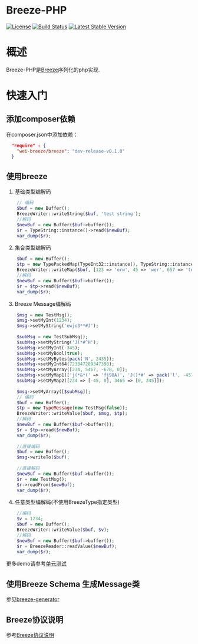 # Breeze-PHP
[![License](https://img.shields.io/badge/License-Apache%202.0-blue.svg)](https://github.com/weibreeze/breeze-php/blob/master/LICENSE)
[![Build Status](https://img.shields.io/travis/weibreeze/breeze-php/master.svg?label=Build)](https://travis-ci.org/weibreeze/breeze-php)
[![Latest Stable Version](https://img.shields.io/packagist/v/wei-breeze/breeze.svg?style=flat-square)](https://packagist.org/packages/wei-breeze/breeze)


# 概述
Breeze-PHP是[Breeze](https://github.com/weibreeze/breeze)序列化的php实现.

# 快速入门

## 添加composer依赖
在composer.json中添加依赖：

```json
  "require" : {
    "wei-breeze/breeze": "dev-release-v0.1.0"
  }
```

## 使用breeze
1. 基础类型编解码

```php
    // 编码
    $buf = new Buffer();
    BreezeWriter::writeString($buf, 'test string');
    //解码
    $newBuf = new Buffer($buf->buffer());
    $r = TypeString::instance()->read($newBuf);
    var_dump($r);
```

2. 集合类型编解码

```php
    $buf = new Buffer();
    $tp = new TypePackedMap(TypeInt32::instance(), TypeString::instance());
    BreezeWriter::writeMap($buf, [123 => 'erw', 45 => 'wer', 657 => 'terd'], $tp->getElemType()[0], $tp->getElemType()[1]);
    //解码
    $newBuf = new Buffer($buf->buffer());
    $r = $tp->read($newBuf);
    var_dump($r);
```

3. Breeze Message编解码

```php
    $msg = new TestMsg();
    $msg->setMyInt(1234);
    $msg->setMyString('ewjo3**#J');
    
    $subMsg = new TestSubMsg();
    $subMsg->setMyString('J(*#^H');
    $subMsg->setMyInt(-345);
    $subMsg->setMyBool(true);
    $subMsg->setMyBytes(pack('N', 2435));
    $subMsg->setMyInt64(723847289347398);
    $subMsg->setMyArray([234, 5467, -678, 0]);
    $subMsg->setMyMap1(['j(*&*(' => 'fj98A)', 'J()*#' => pack('l', -4578)]);
    $subMsg->setMyMap2([234 => [-45, 0], 3465 => [0, 345]]);
    
    $msg->setMyArray([$subMsg]);
    // 编码
    $buf = new Buffer();
    $tp = new TypeMessage(new TestMsg(false));
    BreezeWriter::writeValue($buf, $msg, $tp);
    //解码
    $newBuf = new Buffer($buf->buffer());
    $r = $tp->read($newBuf);
    var_dump($r);
    
    //直接编码
    $buf = new Buffer();
    $msg->writeTo($buf);
    
    //直接解码
    $newBuf = new Buffer($buf->buffer());
    $r = new TestMsg();
    $r->readFrom($newBuf);
    var_dump($r);
```

4. 任意类型编解码(不使用BreezeType指定类型)

```php
    //编码
    $v = 1234;
    $buf = new Buffer();
    BreezeWriter::writeValue($buf, $v);
    //解码
    $newBuf = new Buffer($buf->buffer());
    $r = BreezeReader::readValue($newBuf);
    var_dump($r);
```

更多demo请参考[单元测试](https://github.com/weibreeze/breeze-php/blob/master/tests/Breeze/BreezeWriterReaderTest.php)

## 使用Breeze Schema 生成Message类
参见[breeze-generator](https://github.com/weibreeze/breeze-generator)

## Breeze协议说明

参考[Breeze协议说明](https://github.com/weibreeze/breeze/wiki/zh_protocol)
